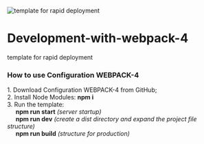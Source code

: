 ![template for rapid deployment](http://images.constructionweb.ru/bgr_m.jpg)
<h1> Development-with-webpack-4</h1>
template for rapid deployment
<h3>How to use Configuration WEBPACK-4</h3>
<p></p>
1. Download Configuration WEBPACK-4 from GitHub;<br>
2. Install Node Modules: <b>npm i</b><br>
3. Run the template:<br>
      &nbsp;&nbsp;&nbsp;&nbsp;&nbsp;<b>npm run start</b> <i>(server startup)<br></i>
      &nbsp;&nbsp;&nbsp;&nbsp;&nbsp;<b>npm run dev</b> <i>(create a dist directory and expand the project file structure)</i><br>
      &nbsp;&nbsp;&nbsp;&nbsp;&nbsp;<b>npm run build</b> <i>(structure for production)</i>
